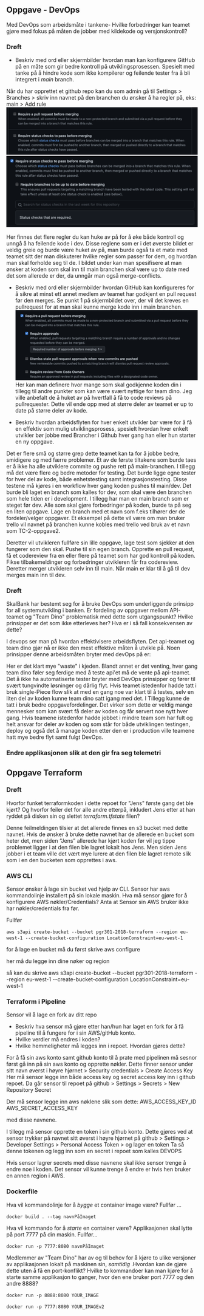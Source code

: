 ## Oppgave - DevOps

Med DevOps som arbeidsmåte i tankene- Hvilke forbedringer kan teamet gjøre med fokus på måten de jobber med kildekode og versjonskontroll?



### Drøft

* Beskriv med ord eller skjermbilder hvordan man kan konfigurere GitHub på en måte som gir bedre kontroll på utviklingsprosessen. Spesielt med tanke på å hindre kode som ikke kompilerer og feilende tester fra å bli integrert i _main_ branch.

Når du har opprettet et github repo kan du som admin gå til Settings > Branches > skriv inn navnet på den branchen du ønsker å ha regler på, eks: main > Add rule
![rules](Images/rules.png)
![rules-status](Images/rules_status.png)

Her finnes det flere regler du kan huke av på for å øke både kontroll og unngå å ha feilende kode i dev. Disse reglene som er i det øverste bildet er veldig greie og burde være huket av på, man burde også ta et møte med teamet sitt der man diskuterer hvilke regler som passer for dem, og hvordan man skal forholde seg til de.
I bildet under kan man spesifisere at man ønsker at koden som skal inn til main branchen skal være up to date med det som allerede er der, da unngår man også merge-conflicts.

* Beskriv med ord eller skjermbilder hvordan GitHub kan konfigureres for å sikre at minst ett annet medlem av teamet har godkjent en pull request før den merges.
Se punkt 1 på skjermbildet over, der vil det kreves en pullrequest for at man skal kunne merge kode inn i main branchen.
![rules_pr](Images/rules_pr.png)
Her kan man definere hvor mange som skal godkjenne koden din i tillegg til andre punkter som kan være svært nyttige for team dino. Jeg ville anbefalt de å huket av på hvertfall å få to code reviews på pullrequester. Dette vil ende opp med at større deler av teamet er up to date på større deler av kode.

* Beskriv hvordan arbeidsflyten for hver enkelt utvikler bør være for å få en effektiv som mulig utviklingsprosess, spesielt hvordan hver enkelt utvikler bør jobbe med Brancher i Github hver gang han eller hun starter en ny oppgave.

Det er flere små og større grep dette teamet kan ta for å jobbe bedre, smidigere og med færre problemer. Et av de første tiltakene som burde taes er å ikke ha alle utviklere commite og pushe rett på main-branchen. I tillegg må det være flere og bedre metoder for testing. Det burde ligge egne tester for hver del av kode, både enhetstesting samt integrasjonstesting. Disse testene må kjøres i en workflow hver gang koden pushes til main/dev. Det burde bli laget en branch som kalles for dev, som skal være den branchen som hele tiden er i development. I tillegg har man en main branch som er steget før dev. Alle som skal gjøre forbedringer på koden, burde ta på seg en liten oppgave. Lage en branch med et navn som f.eks tilhører der de fordeler/velger oppgaver. Et eksempel på dette vil være om man bruker trello vil navnet på branchen kunne kobles med trello ved bruk av et navn som TC-2-oppgave2.

Deretter vil utvikleren fullføre sin lille oppgave, lage test som sjekker at den fungerer som den skal. Pushe til sin egen branch. Opprette en pull request, få et codereview fra en eller flere på teamet som har god kontroll på koden. Fikse tilbakemeldinger og forbedringer utvikleren får fra codereview. Deretter merger utvikleren selv inn til main. Når main er klar til å gå til dev merges main inn til dev.

### Drøft

SkalBank har bestemt seg for å bruke DevOps som underliggende prinsipp for all systemutvikling i banken. Er fordeling av oppgaver mellom API-teamet og "Team Dino" problematisk med dette som utgangspunkt? Hvilke prinsipper er det som ikke etterleves her? Hva er i så fall konsekvensen av dette?

I devops ser man på hvordan effektivisere arbeidsflyten. Det api-teamet og team dino gjør nå er ikke den mest effektive måten å utvikle på. 
Noen prinsipper denne arbeidsmåten bryter med devOps på er:

Her er det klart mye "waste" i kjeden. Blandt annet er det venting, hver gang team dino føler seg ferdige med å teste api'et må de vente på api-teamet.
Det å ikke ha automatiserte tester bryter med DevOps prinsipper og fører til svært tungvindte løsninger og dårlig flyt. Hvis teamet istedenfor hadde tatt i bruk single-Piece flow slik at med en gang noe var klart til å testes, selv en liten del av koden kunne team dino satt igang med det. I Tillegg kunne de tatt i bruk bedre oppgavefordelinger. Det virker som dette er veldig mange mennesker som kan svært få deler av koden og får servert noe nytt hver gang. 
Hvis teamene istedenfor hadde jobbet i mindre team som har fult og helt ansvar for deler av koden og som står for både utviklingen testingen, deploy og også det å manage koden etter den er i production ville teamene hatt mye bedre flyt samt fulgt DevOps.

### Endre applikasjonen slik at den gir fra seg telemetri

## Oppgave Terraform

### Drøft

Hvorfor funket terraformkoden i dette repoet for "Jens" første gang det ble kjørt? Og hvorfor feiler det for alle andre etterpå, inkludert Jens etter at han ryddet på disken sin og slettet _terraform.tfstate_ filen?

Denne feilmeldingen tilsier at det allerede finnes en s3 bucket med dette navnet. Hvis de ønsker å bruke dette navnet har de allerede en bucket som heter det, men siden “Jens” allerede har kjørt koden før vil jeg tippe problemet ligger i at den filen ble lagret lokalt hos Jens. Men siden Jens jobber i et team ville det vært mye lurere at den filen ble lagret remote slik som i en den bucketen som opprettes i aws.

### AWS CLI

Sensor ønsker å lage sin bucket ved hjelp av CLI. Sensor har aws kommandolinje installert på sin lokale maskin. Hva må sensor gjøre for å konfigurere AWS nøkler/Credentials? Anta at Sensor sin AWS bruker ikke har nøkler/credentials fra før.

Fullfør
```
aws s3api create-bucket --bucket pgr301-2018-terraform --region eu-west-1 --create-bucket-configuration LocationConstraint=eu-west-1
```
for å lage en bucket må du først skrive
aws configure

her må du legge inn dine nøker og region

så kan du skrive
aws s3api create-bucket --bucket pgr301-2018-terraform --region eu-west-1 --create-bucket-configuration LocationConstraint=eu-west-1


### Terraform i Pipeline

Sensor vil å lage en fork av ditt repo

* Beskriv hva sensor må gjøre etter han/hun har laget en fork for å få pipeline til å fungere for i sin AWS/gitHub konto.
* Hvilke verdier må endres i koden?
* Hvilke hemmeligheter må legges inn i repoet. Hvordan gjøres dette?

For å få sin aws konto samt github konto til å prate med pipelinen må sesnor først gå inn på sin aws konto og opprette nøkler. Dette finner sensor under sitt navn øverst i høyre hjørnet > Security credentials > Create Access Key
Her må sensor legge inn både access key og secret access key inn i github repoet. Da går sensor til repoet på github > Settings > Secrets > New Repository Secret

Der må sensor legge inn aws nøklene slik som dette:
AWS_ACCESS_KEY_ID
AWS_SECRET_ACCESS_KEY

med disse navnene.

I tillegg må sensor opprette en token i sin github konto. Dette gjøres ved at sensor trykker på navnet sitt øverst i høyre hjørnet på github > Settings > Developer Settings > Personal Access Token > og lager en token
Ta så denne tokenen og legg inn som en secret i repoet som kalles
DEVOPS

Hvis sensor lagrer secrets med disse navnene skal ikke sensor trenge å endre noe i koden. Det sensor vil kunne trenge å endre er hvis hen bruker en annen region i AWS.

### Dockerfile

Hva vil kommandolinje for å _bygge_ et container image være? Fullfør ...

```shell
docker build . --tag navnPåImaget 
```

Hva vil kommando for å _starte_ en container være? Applikasjonen skal lytte på port 7777 på din maskin. Fullfør...

```shell
docker run -p 7777:8080 navnPåImaget
```

Medlemmer av "Team Dino" har av og til behov for å kjøre to ulike versjoner av applikasjonen lokalt på maskinen sin, _samtidig_ .Hvordan kan de gjøre dette uten å få en port-konflikt?  Hvilke to kommandoer kan man kjøre for å starte samme applikasjon to ganger, hvor den ene bruker port 7777 og den andre 8888?

```shell
docker run -p 8888:8080 YOUR_IMAGE
```

```shell
docker run -p 7777:8080 YOUR_IMAGEv2
```


 




